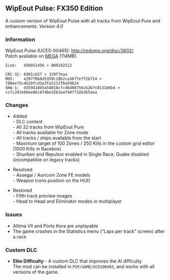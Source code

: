 ## WipEout Pulse: FX350 Edition
A custom version of WipEout Pulse with all tracks from WipEout Pure and enhancements. *Version 4.0*

### Information
WipEout Pulse (UCES-00465): http://redump.org/disc/3602/  
Patch available on [MEGA](https://mega.nz/folder/tFJ1FCrK#q7W0ceU6nviH7BacLff_EA) (114MB).

```
Size:   456851456 > 800192512

CRC-32: 6901cb57 > 329f7eaa
MD5:    e297f0b8d5359c18b2ca3677eff2b714 > f80ee75c4b20fcd1e3fa5132f0a59624
SHA-1:  d359418b5a5d818cfc46408756cb2b7c0131b6b4 > ccfc282e66ee8bc6f4be32b1ea7447732b3b5aea
```

### Changes
- Added  
*-* DLC content  
*-* All 32 tracks from WipEout Pure  
*-* All tracks available for Zone mode  
*-* All tracks / ships available from the start  
*-* Maximum target of 100 Zones / 250 Kills in the custom grid editor (1000 Kills in Racebox)  
*-* Shuriken and Repulsor enabled in Single Race; Quake disabled (incompatible on legacy tracks)

- Resolved  
*-* Assegai / Auricom Zone FE models  
*-* Weapon icons position on the HUD

- Restored  
*-* Fifth track preview images  
*-* Head to Head and Eliminator modes in multiplayer

### Issues
- Altima VII and Porto Kora are unplayable
- The game crashes in the Statistics menu ("Laps per track" screen) after a race

### Custom DLC
- **Elite Difficulty** - A custom DLC that improves the AI difficulty  
The mod can be installed in `PSP/GAME/UCES00465`, and works with all versions of the game.

